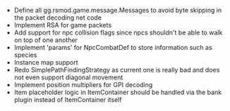 - Define all gg.rsmod.game.message.Messages to avoid byte skipping in the packet decoding net code
- Implement RSA for game packets
- Add support for npc collision flags since npcs shouldn't be able to walk on top of one another
- Implement 'params' for NpcCombatDef to store information such as species
- Instance map support
- Redo SimplePathFindingStrategy as current one is really bad and does not even support diagonal movement
- Implement position multipliers for GPI decoding
- Item placeholder logic in ItemContainer should be handled via the bank plugin instead of ItemContainer itself